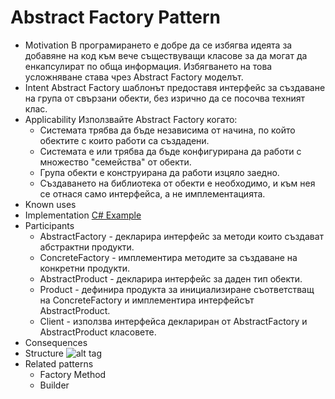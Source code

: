 # Abstract Factory Pattern

  *   Motivation
      В програмирането е добре да се избягва идеята за добавяне на код към вече съществуващи класове за да могат да енкапсулират по обща информация. Избягването на това усложняване става чрез Abstract Factory моделът.
  *   Intent
      Abstract Factory шаблонът предоставя интерфейс за създаване на група от свързани обекти, без изрично да се посочва техният  клас.
  *   Applicability
      Използвайте Abstract Factory когато:
      *   Системата трябва да бъде независима от начина, по който обектите с които работи са създадени.
      *   Системата е или трябва да бъде конфигурирана да работи с множество "семейства" от обекти.
      *   Група обекти е конструирана да работи изцяло заедно.
      *   Създаването на библиотека от обекти е необходимо, и към нея се отнася само интерфейса, а не имплементацията.
  *   Known uses
  *   Implementation
      [C# Example](https://github.com/Rostech/TelerikAcademyHomeworks/tree/master/High-Quality%20Code/18.%20Creational%20Patterns/Homework/CreationalDesignPatterns/AbstractFactory)
  *   Participants
      *   AbstractFactory - декларира интерфейс за методи които създават абстрактни продукти.
      *   ConcreteFactory - имплементира методите за създаване на конкретни продукти.
      *   AbstractProduct - декларира интерфейс за даден тип обекти.
      *   Product - дефинира продукта за инициализиране съответстващ на ConcreteFactory и имплементира интерфейсът AbstractProduct.
      *   Client - използва интерфейса деклариран от AbstractFactory и AbstractProduct класовете.
  *   Consequences
  *   Structure
      ![alt tag](http://www.oodesign.com/images/creational/abstract-factory-pattern.png)
  *   Related patterns
      *   Factory Method
      *   Builder
